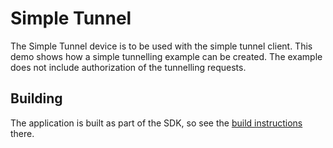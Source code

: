 # Simple Tunnel 

The Simple Tunnel device is to be used with the simple tunnel client. This demo
shows how a simple tunnelling example can be created. The example does not
include authorization of the tunnelling requests.

## Building

The application is built as part of the SDK, so see the [build instructions](https://github.com/nabto/nabto-embedded-sdk#readme) there.
